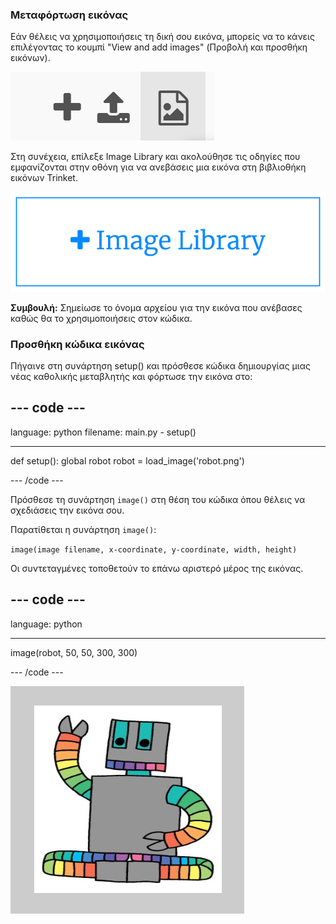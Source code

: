 ### Μεταφόρτωση εικόνας

Εάν θέλεις να χρησιμοποιήσεις τη δική σου εικόνα, μπορείς να το κάνεις επιλέγοντας το κουμπί "View and add images" (Προβολή και προσθήκη εικόνων).

![Ένα σύμβολο συν, ένα σύμβολο μεταφόρτωσης και ένα σύμβολο εικόνας. Το σύμβολο της εικόνας έχει επισημανθεί.](images/trinket_image.png)

Στη συνέχεια, επίλεξε Image Library και ακολούθησε τις οδηγίες που εμφανίζονται στην οθόνη για να ανεβάσεις μια εικόνα στη βιβλιοθήκη εικόνων Trinket.

![Ένα κουμπί με ένα συν και τις λέξεις "Image Library" πάνω του.](images/trinket_image_library.png)

**Συμβουλή:** Σημείωσε το όνομα αρχείου για την εικόνα που ανέβασες καθώς θα το χρησιμοποιήσεις στον κώδικα.

### Προσθήκη κώδικα εικόνας

Πήγαινε στη συνάρτηση setup() και πρόσθεσε κώδικα δημιουργίας μιας νέας καθολικής μεταβλητής και φόρτωσε την εικόνα στο:

--- code ---
---
language: python filename: main.py - setup()

---

def setup(): global robot robot = load_image('robot.png')

--- /code ---

Πρόσθεσε τη συνάρτηση `image()` στη θέση του κώδικα όπου θέλεις να σχεδιάσεις την εικόνα σου.

Παρατίθεται η συνάρτηση `image()`:

`image(image filename, x-coordinate, y-coordinate, width, height)`

Οι συντεταγμένες τοποθετούν το επάνω αριστερό μέρος της εικόνας.

--- code ---
---
language: python

---

  image(robot, 50, 50, 300, 300)

--- /code ---

![Η περιοχή κώδικα και η περιοχή εξόδου με την εικόνα ρομπότ που εμφανίζεται.](images/inserted-robot.png)
